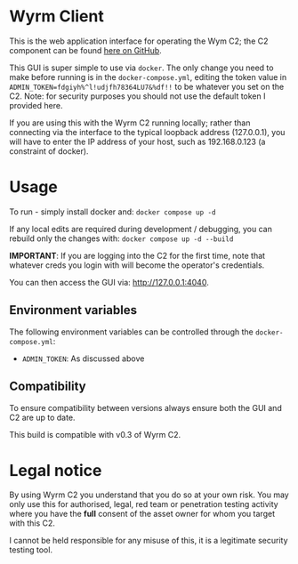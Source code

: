 # Wyrm Client

This is the web application interface for operating the Wym C2; the C2 component can be found [here on GitHub](https://github.com/0xflux/Wyrm/).

This GUI is super simple to use via `docker`. The only change you need to make before running is in the `docker-compose.yml`,
editing the token value in `ADMIN_TOKEN=fdgiyh%^l!udjfh78364LU7&%df!!` to be whatever you set on the C2. Note: for security
purposes you should not use the default token I provided here.

If you are using this with the Wyrm C2 running locally; rather than connecting via the interface to the typical loopback address 
(127.0.0.1), you will have to enter the IP address of your host, such as 192.168.0.123 (a constraint of docker).

# Usage

To run - simply install docker and: `docker compose up -d`

If any local edits are required during development / debugging, you can rebuild only the changes with: `docker compose up -d --build`

**IMPORTANT**: If you are logging into the C2 for the first time, note that whatever creds you login with will become the operator's
credentials.

You can then access the GUI via: http://127.0.0.1:4040.

## Environment variables

The following environment variables can be controlled through the `docker-compose.yml`:

- `ADMIN_TOKEN`: As discussed above

## Compatibility

To ensure compatibility between versions always ensure both the GUI and C2 are up to date.

This build is compatible with v0.3 of Wyrm C2.

# Legal notice

By using Wyrm C2 you understand that you do so at your own risk. You may only use this for authorised, legal, red team or penetration testing
activity where you have the **full** consent of the asset owner for whom you target with this C2.

I cannot be held responsible for any misuse of this, it is a legitimate security testing tool.